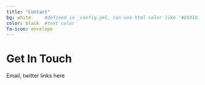 ```yaml
---
title: "Contact"
bg: white     #defined in _config.yml, can use html color like '#010101'
color: black  #text color
fa-icon: envelope 
---
```


# Get In Touch

Email, twitter links here
